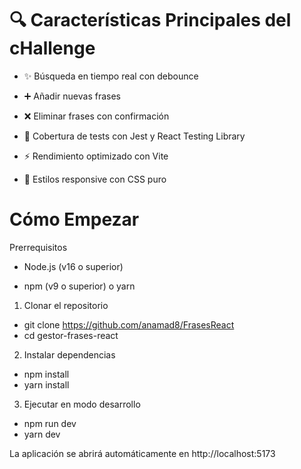 # 🔍 Características Principales del cHallenge
- ✨ Búsqueda en tiempo real con debounce

- ➕ Añadir nuevas frases

- ❌ Eliminar frases con confirmación

- 🧪 Cobertura de tests con Jest y React Testing Library

- ⚡ Rendimiento optimizado con Vite

- 🎨 Estilos responsive con CSS puro


# Cómo Empezar

Prerrequisitos
-  Node.js (v16 o superior)

- npm (v9 o superior) o yarn

1. Clonar el repositorio

- git clone https://github.com/anamad8/FrasesReact
- cd gestor-frases-react

2. Instalar dependencias

- npm install
- yarn install

3. Ejecutar en modo desarrollo

- npm run dev
- yarn dev

La aplicación se abrirá automáticamente en http://localhost:5173




